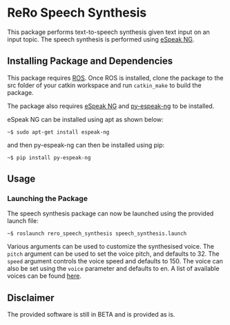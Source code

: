 # ReRo Speech Synthesis
This package performs text-to-speech synthesis given text input on an input topic. The speech synthesis is performed using [eSpeak NG](https://github.com/espeak-ng/espeak-ng).


## Installing Package and Dependencies
This package requires [ROS](https://www.ros.org/). Once ROS is installed, clone the package to the src folder of your catkin workspace and run ```catkin_make``` to build the package.

The package also requires [eSpeak NG](https://github.com/espeak-ng/espeak-ng) and [py-espeak-ng](https://pypi.org/project/py-espeak-ng/) to be installed.

eSpeak NG can be installed using apt as shown below: 

```
~$ sudo apt-get install espeak-ng
```

and then py-espeak-ng can then be installed using pip:

```
~$ pip install py-espeak-ng
```

## Usage

### Launching the Package
The speech synthesis package can now be launched using the provided launch file:

```~$ roslaunch rero_speech_synthesis speech_synthesis.launch```

Various arguments can be used to customize the synthesised voice. The ```pitch``` argument can be used to set the voice pitch, and defaults to 32. The ```speed``` argument controls the voice speed and defaults to 150. The voice can also be set using the ```voice``` parameter and defaults to en. A list of available voices can be found [here](http://espeak.sourceforge.net/languages.html).

## Disclaimer
The provided software is still in BETA and is provided as is. 